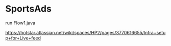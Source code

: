 # SportsAds

run Flow1.java

https://hotstar.atlassian.net/wiki/spaces/HP2/pages/3770616655/Infra+setup+for+Live+feed
